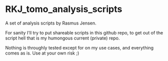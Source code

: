 # RKJ_tomo_analysis_scripts
A set of analysis scripts by Rasmus Jensen.

For sanity I'll try to put shareable scripts in this github repo, to get out of the script hell that is my humongous current (private) repo.

Nothing is throughly tested except for on my use cases, and everything comes as is. Use at your own risk ;)
